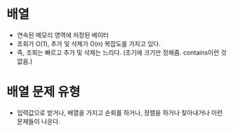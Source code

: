 # 배열

- 연속된 메모리 영역에 저장된 베이터
- 조회가 O(1), 추가 및 삭제가 O(n) 복잡도를 가지고 있다.
- 즉, 조회는 빠르고 추가 및 삭제는 느리다. (초기에 크기만 정해줌. contains이런 것 없음.)

# 배열 문제 유형
- 입력값으로 받거나, 배열을 가지고 순회를 하거나, 정렬을 하거나 찾아내거나 이런 문제들이 나온다.

